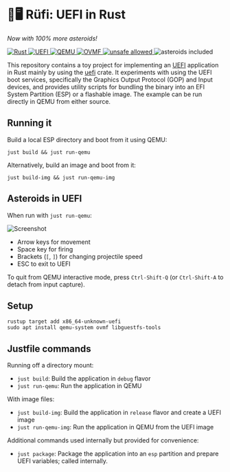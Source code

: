 # 🦀🖥️ Rüfi: UEFI in Rust

_Now with 100% more asteroids!_

<!-- Shields -->
<p align="left">
	<a href="https://www.rust-lang.org/">
		<img src="https://img.shields.io/badge/Rust-2024-brightgreen.svg?logo=rust" alt="Rust">
	</a>
	<a href="https://uefi.org/">
		<img src="https://img.shields.io/badge/UEFI-Firmware-blue.svg?logo=uefi" alt="UEFI">
	</a>
	<a href="https://www.qemu.org/">
		<img src="https://img.shields.io/badge/QEMU-Emulator-orange.svg?logo=qemu" alt="QEMU">
	</a>
	<a href="https://github.com/tianocore/tianocore.github.io/wiki/OVMF">
		<img src="https://img.shields.io/badge/OVMF-UEFI%20Firmware-yellow.svg?logo=ovmf" alt="OVMF">
	</a>
  <a href="https://github.com/rust-secure-code/safety-dance/">
    <img src="https://img.shields.io/badge/unsafe-allowed-orange.svg" alt="unsafe allowed">
  </a>
  <img src="https://img.shields.io/badge/asteroids-at_least_7_included-green.svg" alt="asteroids included">
</p>

This repository contains a toy project for implementing an [UEFI](https://en.wikipedia.org/wiki/UEFI) application
in Rust mainly by using the [uefi](https://crates.io/crates/uefi) crate. It
experiments with using the UEFI boot services, specifically the
Graphics Output Protocol (GOP) and Input devices, and provides
utility scripts for bundling the binary into an EFI System Partition (ESP)
or a flashable image. The example can be run directly in QEMU from
either source.

## Running it

Build a local ESP directory and boot from it using QEMU:

```shell
just build && just run-qemu
```

Alternatively, build an image and boot from it:

```shell
just build-img && just run-qemu-img
```

## Asteroids in UEFI

When run with `just run-qemu`:

![Screenshot](docs/screenshot.png)

* Arrow keys for movement
* Space key for firing
* Brackets (`[`, `]`) for changing projectile speed
* ESC to exit to UEFI

To quit from QEMU interactive mode, press `Ctrl-Shift-Q`
(or `Ctrl-Shift-A` to detach from input capture).

## Setup

```shell
rustup target add x86_64-unknown-uefi
sudo apt install qemu-system ovmf libguestfs-tools
```

## Justfile commands

Running off a directory mount:

- `just build`: Build the application in `debug` flavor
- `just run-qemu`: Run the application in QEMU

With image files:

- `just build-img`: Build the application in `release` flavor and create a UEFI image
- `just run-qemu-img`: Run the application in QEMU from the UEFI image

Additional commands used internally but provided for convenience:

- `just package`: Package the application into an `esp` partition and prepare UEFI variables; called internally.
